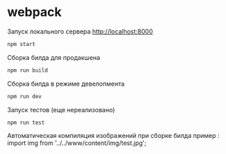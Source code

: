 # webpack

Запуск локального сервера [http://localhost:8000](http://localhost:8000)
```sh
npm start
```

Сборка билда для продакшена
```sh
npm run build
```
Сборка билда в режиме девелопмента
```sh
npm run dev
```

Запуск тестов (еще нереализовано)
```sh
npm run test
```

Автоматическая компиляция изображений при сборке билда
пример : import img from '../../www/content/img/test.jpg';
